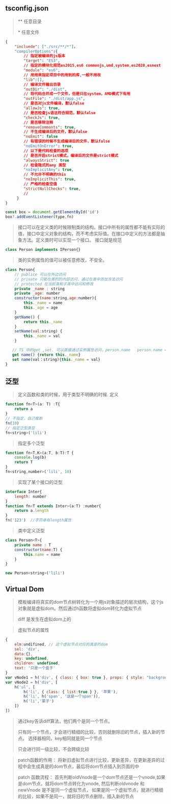 ## tsconfig.json

> **   任意目录
>
> \*    任意文件

```json
{
    "incluede": ["./src/**/*"]，
    "compilerOptions":{
    	// 指定被编译的js版本
    	"target": "ES3",
    	// 指定的模块化规范es2015,es6 commonjs,umd,system,es2020,esnext
    	"module": "es6",
    	// 用用来指定项目中的用到的库,一般不用改
    	"lib":[],
		// 编译文件输出目录
		"outDir": "./dist",
		// 将代码合并成一个文件，但是只在system，AMD模式下有用
		"outFile": "./dist/app.js",
		// 是否对js文件编译，默认false
		"allowJs": true,
		// 是否检查js语法符合规范，默认false
		"checkJs": true,
		// 是否移除注释
		"removeCommonts": true,
		// 不生成编译后的文件，默认false
		"noEmit": false
		// 有错误的时候不生成编译后的文件，默认false
		"noEmitOnError": true,
		// 以下是代码检查的选项
		// 是否开启strict模式，编译后的文件是strict模式
		"alwaysStrict": true
		// 检查隐式的any 类型
		"noImplicitAny": true,
		// 不允许不明确的this
		"noImplicitThis": true,
		// 严格的检查空值
		"strictNullChecks": true,
		// 
     }
}
```

``` javascript
const box = document.getElementById('id')
box?.addEventListener(type,fn)
```

> 接口可以在定义类的时候限制类的结构。接口中所有的属性都不能有实际的值，接口中定义对象的结构，而不考虑实际值。在接口中定义的方法都是抽象方法。定义类时可以实现一个接口。 接口就是规范

``` javascript
class Person implements IPerson{}
```

> 类的实例属性的值可以被任意修改，不安全。

``` javascript
class Person{
    // publice 可以在外边访问
    // private 只能在类的的内部访问，通过在类中添加方法访问
    // protected 在当前类和子类中访问和修改 
    private _name : string
    private _age: number
    constructor(name:string,age:number){
        this._name = name
        this._age = age
    }
    getName() {
        return this._name
    }
    setName(val:string) {
        this._name = val
    }

   // TS 中的get ,set. 可以直接通过实例属性访问，person.name   person.name = 'lili'
   get name() {return this._name}
   set name(val：string){this._name = val}
}
```

## 泛型

> 定义函数和类的时候，用于类型不明确的时候. 定义<T>

``` Javascript
function fn<T>(a: T) :T{
    return a
}
// 不指定，自己推断
fn(10)
// 指定泛型类型
fn<string>('lili')
```

> 指定多个泛型

``` javascript
function fn<T,K>(a:T, b:T):T {
    console.log(b)
    return T
}
fn<string,number>('lili', 10)
```

> 实现了某个接口的泛型

``` javascript
interface Inter{
    length: number
}
function fn<T extends Inter>(a:T) :number{
    return a.length
}
fn('123')  //字符串有length属性
```

> 类中定义泛型

``` javascript
class Person<T>{
    private name : T
    constructor(name:T) {
        this.name = name
    }
}

new Person<string>('lili')
```

##  Virtual Dom

> 模板编译将真实的dom节点树转化为一个用js对象描述的层次结构，这个js对象就是虚拟dom。然后通过h函数将虚拟dom转化为虚拟节点
>
> diff 是发生在虚拟dom上的

> 虚拟节点的属性

``` Javascript
{
    elm:undifined, // 这个虚拟节点对应的真是的dom
    sel: 'div',
    data:{},
    key: undefined,
    children: undefined,
    text: '只是一个盒子'
}
var vNode1 = h('div', { class: { box: true }, props: { style: "background-color: black", id: 'box' } }, '这是一个盒子')
var vNode2 = h('div', [
    h('ul', [
        h('li', { class: { list:true } }, '苹果'),
        h('li', h('span', '这是一个span')),
        h('li','栗子')
    ])
])
```

> 通过key告诉diff算法，他们两个是同一个节点。
>
> 只有同一个节点，才会进行精细的比较，否则就删除旧的节点，插入新的节点。 选择器相同，key相同就是同一个节点
>
> 只会进行同一级比较，不会跨级比较 

>patch函数的作用： 将新旧虚拟节点进行比较，更新差异，在更新差异的过程中会生成真是的dom节点，最后将dom节点插入到页面的中
>
>patch 函数流程： 首先判断oldVnode是一个dom节点还是一个vnode,如果是dom节点，就将dom节点转化为vnode,  然后判断oldvnode 和 newVnode 是不是同一个虚拟节点， 如果是同一个虚拟节点，就进行精细的比较，如果不是同一，就将旧的节点删除，插入新的节点